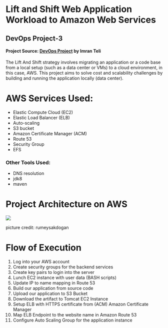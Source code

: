 # Lift and Shift Web Application Workload to Amazon Web Services
## DevOps Project-3
#### Project Source: [DevOps Project](https://www.udemy.com/course/devopsprojects/learn/lecture/23885400#overview) by Imran Teli

The Lift And Shift strategy involves migrating an application or a code base from a local setup (such as a data center or VMs) to a cloud environment, in this case, AWS. This project aims to solve cost and scalability challenges by building and running the application locally (data center). 

# AWS Services Used:

- Elastic Compute Cloud (EC2)  
- Elastic Load Balancer (ELB)
- Auto-scaling
- S3 bucket
- Amazon Certificate Manager (ACM)
- Route 53
- Security Group
- EFS

### Other Tools Used:
- DNS resolution
- jdk8
- maven

# Project Architecture on AWS

![](https://github.com/Adutoby/DevOps-Projects-AWS/blob/master/Project-3:%20Lift%20And%20Shift%20Web%20Application%20to%20AWS/images/project%20architecturenew.png)

picture credit: rumeysakdogan

# Flow of Execution
1. Log into your AWS account
2. Create security groups for the backend services
3. Create key pairs to login into the server
4. Lunch EC2 instance with user data (BASH scripts)
5. Update IP to name mapping in Route 53
6. Build our application from source code
7. Upload our application to S3 Bucket
8. Download the artifact to Tomcat EC2 Instance
9. Setup ELB with HTTPS certificate from (ACM) Amazon Certificate Manager
10. Map ELB Endpoint to the website name in Amazon Route 53 
11. Configure Auto Scaling Group for the application instance
